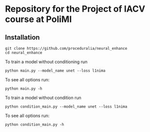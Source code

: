 # Repository for the Project of IACV course at PoliMI

## Installation

```
git clone https://github.com/proceduralia/neural_enhance
cd neural_enhance
```

To train a model without conditioning run 

```
python main.py --model_name unet --loss l1nima
```
To see all options run:

```
python main.py -h
```

To train a model without condition run 

```
python condition_main.py --model_name unet --loss l1nima
```
To see all options run:

```
python condition_main.py -h
```
